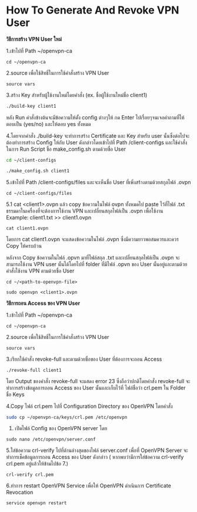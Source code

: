 # How To Generate And Revoke VPN User

**วิธีการสร้าง VPN User ใหม่**

1.เข้าไปที่ Path ~/openvpn-ca

```text
cd ~/openvpn-ca
```

2.source เพื่อใช้สิทธิ์ในการใช้คำสั่งสร้าง VPN User

```text
source vars
```

3.สร้าง Key สำหรับผู้ใช้งานใหม่โดยคำสั่ง \(ex. ชื่อผู้ใช้งานใหม่ชื่อ client1\)

```bash
./build-key client1
```

หลัง Run คำสั่งข้างต้นจะมีข้อความให้ตั้ง config ต่างๆให้ กด Enter ไปเรื่อยๆจนเจอคำถามที่ให้ตอบเป็น \(yes/no\) และให้ตอบ yes ทั้งหมด

4.โดยจากคำสั่ง ./build-key จะทำการสร้าง Certificate และ Key สำหรับ user นั้นซึ่งต่อไปจะต้องทำการสร้าง Config ให้กับ User ดังกล่าวโดยเข้าไปที่ Path /client-configs และใช้คำสั่งในการ Run Script ชื่อ make\_config.sh ตามด้วยชื่อ User

```bash
cd ~/client-configs

./make_config.sh client1
```

5.เข้าไปที่ Path /client-configs/files และจะเห็นชื่อ User ที่เพิ่งสร้างตามด้วยสกุลไฟล์ .ovpn

```text
cd ~/client-configs/files
```

5.1 cat &lt;client1&gt;.ovpn แล้ว copy ข้อความในไฟล์ ovpn ทั้งหมดไป paste ไว้ที่ไฟล์ .txt ธรรมดาในเครื่องที่จะต้องการใช้งาน VPN และเปลี่ยนสกุลไฟล์เป็น .ovpn เพื่อใช้งาน  
Example: client1.txt &gt;&gt; client1.ovpn

```text
cat client1.ovpn
```

โดยการ cat client1.ovpn จะแสดงข้อความในไฟล์ .ovpn ซึ่งมีความยาวพอสมควรและควร Copy ให้ครบถ้วน

หลังจาก Copy ข้อความในไฟล์ .opvn มาที่ไฟล์สกุล .txt และเปลี่ยนสกุลไฟล์เป็น .ovpn จะสามารถใช้งาน VPN user นั้นได้โดยไปที่ folder ที่มีไฟล์ .opvn ของ User นั้นอยู่และตามด้วยคำสั่งใช้งาน VPN ตามด้วยชื่อ User

```text
cd ~/<path-to-openvpn-file>

sudo openvpn <client1>.ovpn
```

**วิธีการถอน Access ของ VPN User**

1.เข้าไปที่ Path ~/openvpn-ca

```text
cd ~/openvpn-ca
```

2.source เพื่อใช้สิทธิ์ในการใช้คำสั่งสร้าง VPN User

```text
source vars
```

3.เรียกใช้คำสั่ง revoke-full และตามด้วยชื่อของ User ที่ต้องการจะถอน Access

```text
./revoke-full client1
```

โดย Output ของคำสั่ง revoke-full จะแสดง error 23 ซึ่งถือว่าปกติโดยคำสั่ง revoke-full จะทำการสร้างข้อมูลการถอน Access ของ User นั้นและเก็บไว้ที่ ไฟล์ชื่อว่า crl.pem ใน Folder ชื่อ Keys

4.Copy ไฟล์ crl.pem ไปที่ Configuration Directory ของ OpenVPN โดยคำสั่ง

```bash
sudo cp ~/openvpn-ca/keys/crl.pem /etc/openvpn
```

1. เปิดไฟล์ Config ของ OpenVPN server โดย

```text
sudo nano /etc/openvpn/server.conf
```

5.ใส่ข้อความ crl-verify ไปที่ด้านล่างสุดของไฟล์ server.conf เพื่อที่ OpenVPN Server จะทำการเช็คข้อมูลการถอน Access ของ User ดังกล่าว \( หากพบว่ามีการใส่ข้อความ crl-verify crl.pem อยู่แล้วให้ข้ามไปข้อ 7.\)

```text
crl-verify crl.pem
```

6.ทำการ restart OpenVPN Service เพื่อให้ OpenVPN ดำเนินการ Certificate Revocation

```text
service openvpn restart
```

